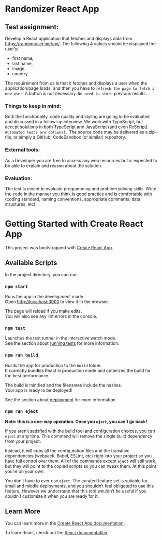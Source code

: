 # Randomizer React App
## Test assignment:

Develop a React application that fetches and displays data from https://randomuser.me/api/. The following 4 values should be displayed the user’s:
- first name,
- last name, 
- image,
- country.

The requirement from us is that it fetches and displays a user when the application/page loads, and then you have to `refresh the page to fetch a new user`. A button is not necessary.
`No need to store` previous results.

### Things to keep in mind:

Both the functionality, code quality and styling are going to be evaluated and discussed in a follow-up interview.
We work with TypeScript, but accept solutions in both TypeScript and JavaScript (and even ReScript).
`Automated tests are optional.`
The source code may be delivered as a zip-file, or simply a GitHub, CodeSandbox (or similar) repository.

### External tools:

As a Developer you are free to access any web resources but is expected to be able to explain and reason about the solution.

### Evaluation:

The test is meant to evaluate programming and problem solving skills. Write the code in the manner you think is good practice and is comfortable with (coding standard, naming conventions, appropriate comments, data structures, etc).

#

# Getting Started with Create React App

This project was bootstrapped with [Create React App](https://github.com/facebook/create-react-app).

## Available Scripts

In the project directory, you can run:

### `npm start`

Runs the app in the development mode.\
Open [http://localhost:3000](http://localhost:3000) to view it in the browser.

The page will reload if you make edits.\
You will also see any lint errors in the console.

### `npm test`

Launches the test runner in the interactive watch mode.\
See the section about [running tests](https://facebook.github.io/create-react-app/docs/running-tests) for more information.

### `npm run build`

Builds the app for production to the `build` folder.\
It correctly bundles React in production mode and optimizes the build for the best performance.

The build is minified and the filenames include the hashes.\
Your app is ready to be deployed!

See the section about [deployment](https://facebook.github.io/create-react-app/docs/deployment) for more information.

### `npm run eject`

**Note: this is a one-way operation. Once you `eject`, you can’t go back!**

If you aren’t satisfied with the build tool and configuration choices, you can `eject` at any time. This command will remove the single build dependency from your project.

Instead, it will copy all the configuration files and the transitive dependencies (webpack, Babel, ESLint, etc) right into your project so you have full control over them. All of the commands except `eject` will still work, but they will point to the copied scripts so you can tweak them. At this point you’re on your own.

You don’t have to ever use `eject`. The curated feature set is suitable for small and middle deployments, and you shouldn’t feel obligated to use this feature. However we understand that this tool wouldn’t be useful if you couldn’t customize it when you are ready for it.

## Learn More

You can learn more in the [Create React App documentation](https://facebook.github.io/create-react-app/docs/getting-started).

To learn React, check out the [React documentation](https://reactjs.org/).

